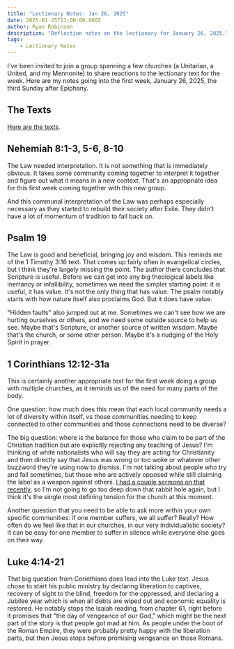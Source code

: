 ```yaml
---
title: "Lectionary Notes: Jan 26, 2025"
date: 2025-01-25T11:00:00.000Z
author: Ryan Robinson
description: "Reflection notes on the lectionary for January 26, 2025."
tags:
    - Lectionary Notes
---
```

I've been invited to join a group spanning a few churches (a Unitarian, a United, and my Mennonite) to share reactions to the lectionary text for the week. Here are my notes going into the first week, January 26, 2025, the third Sunday after Epiphany.

## The Texts

[Here are the texts](https://lectionary.library.vanderbilt.edu/texts/?y=384&z=e&d=15).

## Nehemiah 8:1-3, 5-6, 8-10

The Law needed interpretation. It is not something that is immediately obvious. It takes some community coming together to interpret it together and figure out what it means in a new context. That's an appropriate idea for this first week coming together with this new group.

And this communal interpretation of the Law was perhaps especially necessary as they started to rebuild their society after Exile. They didn't have a lot of momentum of tradition to fall back on.

## Psalm 19

The Law is good and beneficial, bringing joy and wisdom. This reminds me of the 1 Timothy 3:16 text. That comes up fairly often in evangelical circles, but I think they're largely missing the point. The author there concludes that Scripture is useful. Before we can get into any big theological labels like inerrancy or infallibility, sometimes we need the simpler starting point: it is useful, it has value. It's not the only thing that has value. The psalm notably starts with how nature itself also proclaims God. But it does have value.

"Hidden faults" also jumped out at me. Sometimes we can't see how we are hurting ourselves or others, and we need some outside source to help us see. Maybe that's Scripture, or another source of written wisdom. Maybe that's the church, or some other person. Maybe it's a nudging of the Holy Spirit in prayer.

## 1 Corinthians 12:12-31a

This is certainly another appropriate text for the first week doing a group with multiple churches, as it reminds us of the need for many parts of the body.

One question: how much does this mean that each local community needs a lot of diversity within itself, vs those communities needing to keep connected to other communities and those connections need to be diverse?

The big question: where is the balance for those who claim to be part of the Christian tradition but are explicitly rejecting any teaching of Jesus? I'm thinking of white nationalists who will say they are acting for Christianity and then directly say that Jesus was wrong or too woke or whatever other buzzword they're using now to dismiss. I'm not talking about people who try and fail sometimes, but those who are actively opposed while still claiming the label as a weapon against others. [I had a couple sermons on that recently](https://theology.ryanrobinson.ca/posts/2024/cult-innocence/), so I'm not going to go too deep down that rabbit hole again, but I think it's the single most defining tension for the church at this moment.

Another question that you need to be able to ask more within your own specific communities: if one member suffers, we all suffer? Really? How often do we feel like that in our churches, in our very individualistic society? It can be easy for one member to suffer in silence while everyone else goes on their way.

## Luke 4:14-21

That big question from Corinthians does lead into the Luke text. Jesus chose to start his public ministry by declaring liberation to captives, recovery of sight to the blind, freedom for the oppressed, and declaring a Jubilee year which is when all debts are wiped out and economic equality is restored. He notably stops the Isaiah reading, from chapter 61, right before it promises that "the day of vengeance of our God," which might be the next part of the story is that people got mad at him. As people under the boot of the Roman Empire, they were probably pretty happy with the liberation parts, but then Jesus stops before promising vengeance on those Romans.
